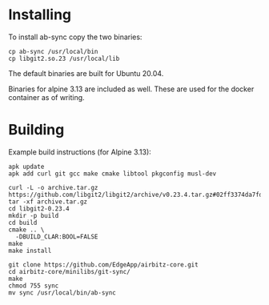 # Installing

To install ab-sync copy the two binaries:

```
cp ab-sync /usr/local/bin
cp libgit2.so.23 /usr/local/lib
```

The default binaries are built for Ubuntu 20.04.

Binaries for alpine 3.13 are included as well. These are used for the docker container as of writing.

# Building

Example build instructions (for Alpine 3.13):

```
apk update
apk add curl git gcc make cmake libtool pkgconfig musl-dev

curl -L -o archive.tar.gz https://github.com/libgit2/libgit2/archive/v0.23.4.tar.gz#02ff3374da7fdf116984adf41749db7b4d0a5877
tar -xf archive.tar.gz
cd libgit2-0.23.4
mkdir -p build
cd build
cmake .. \
  -DBUILD_CLAR:BOOL=FALSE
make
make install

git clone https://github.com/EdgeApp/airbitz-core.git
cd airbitz-core/minilibs/git-sync/
make
chmod 755 sync
mv sync /usr/local/bin/ab-sync
```
